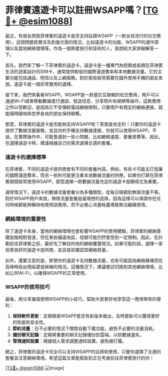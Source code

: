 # 菲律賓遠遊卡可以註冊WSAPP嗎？[[TG💪+ @esim1088](https://t.me/s/esim1088)]

最近，有朋友問我菲律賓的遠遊卡是否支持註冊WSAPP（一款全球流行的社交應用）。這個問題其實涉及到幾方面的情況，比如遠遊卡的功能、WSAPP的運作原理以及當地網絡環境等。作為一個熱愛旅行和技術的人，我想給大家詳細解答一下。

首先，我們來了解一下菲律賓的遠遊卡。遠遊卡是一種專門為短期或長期在菲律賓生活的遊客設計的SIM卡，通常提供較低的國際漫遊費率和本地數據流量。它的主要功能包括通話、短信以及上網服務。對於那些經常需要在國外使用手機的朋友來說，遠遊卡是一個非常實用的選擇。

接下來，我們來看看WSAPP。WSAPP是一款基於互聯網的社交應用，用戶可以通過Wi-Fi或者移動數據進行通話、發送信息、分享照片和視頻等操作。這款應用之所以受歡迎，是因為它不受傳統電話網絡限制，只要用戶有穩定的網絡連接，就能隨時隨地與世界各地的朋友保持聯繫。

那麼，菲律賓的遠遊卡是否能夠支持WSAPP呢？答案是肯定的！只要你的遠遊卡提供了數據流量服務，並且你的手機支持數據連接，你就可以使用WSAPP。不過，在實際操作中，可能會遇到一些小問題，比如網絡速度、套餐資費等。因此，在選擇遠遊卡時，建議根據自己的需求選擇合適的套餐。

### 遠遊卡的選擇標準

在菲律賓，不同的遠遊卡提供商會有不同的套餐內容。例如，有些卡可能主打低廉的國際漫遊費率，而另一些則可能更注重本地數據流量的供應。如果你打算在菲律賓期間經常使用WSAPP，那麼選擇一款數據流量充足的遠遊卡就顯得尤為重要。

通常情況下，遠遊卡的數據流量套餐分為多種類型，從每日限額到無限流量不等。對於WSAPP用戶來說，無限流量套餐是最理想的选择，因為這樣可以保證你在任何時候都能夠暢快地使用該應用，而不必擔心流量耗盡導致無法繼續使用。

### 網絡環境的重要性

除了遠遊卡本身，當地的網絡環境也會影響WSAPP的使用體驗。菲律賓的網絡基礎設施相對發達，但在某些偏遠地區，信號可能仍然會受到一定限制。因此，在計劃前往菲律賓之前，最好先了解目的地的網絡覆蓋情況。如果可能的話，選擇一家信譽良好的遠遊卡提供商，並且提前確認其網絡質量。

此外，還要注意的是，即使你的遠遊卡支持數據流量，也有可能因為網絡擁堵而在高峰時段出現延遲或掉線的情況。這種情況下，建議嘗試切換到其他網絡環境，比如公共Wi-Fi，以確保WSAPP的正常使用。

### WSAPP的使用技巧

最後，再分享幾個使用WSAPP的小技巧，幫助大家更好地享受這一應用帶來的便利：

1. **保持軟件更新**：定期檢查WSAPP是否有新版本推出，及時更新可以獲得更好的性能和安全性。
2. **節約流量**：在不必要的情況下關閉自動下載功能，避免不必要的流量消耗。
3. **備份聊天記錄**：定期將重要的聊天記錄備份到雲端，以防數據遺失。
4. **管理通知設置**：根據個人需求調整通知設置，避免被打擾。

總之，菲律賓的遠遊卡完全可以支持WSAPP的註冊和使用，只要你選擇了合適的套餐並注意網絡環境。希望這篇文章能幫助到正在考慮前往菲律賓旅行的你！

[[TG💪+ @esim1088](https://t.me/s/esim1088) ![Image](https://i.postimg.cc/4NQfJmqS/Snipaste-2025-05-13-00-14-12.png)]